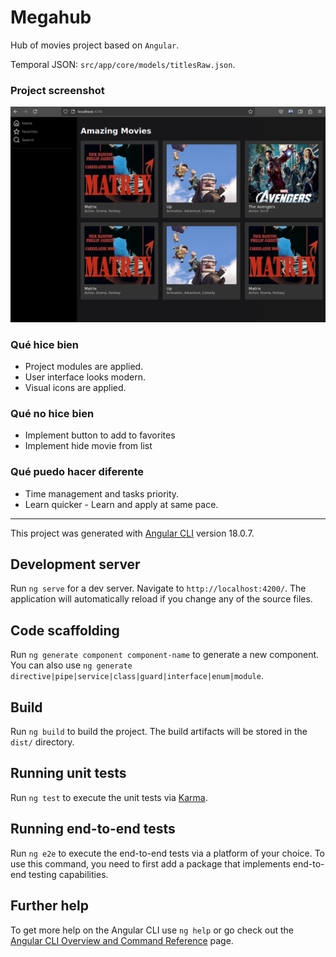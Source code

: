 # Megahub

Hub of movies project based on `Angular`.

Temporal JSON: `src/app/core/models/titlesRaw.json`.

### Project screenshot
![alt text](<Screenshot from 2024-07-15 19-29-35.png>)


### Qué hice bien
+ Project modules are applied.
+ User interface looks modern.
+ Visual icons are applied.

### Qué no hice bien
+ Implement button to add to favorites
+ Implement hide movie from list

### Qué puedo hacer diferente
+ Time management and tasks priority.
+ Learn quicker - Learn and apply at same pace.

___

This project was generated with [Angular CLI](https://github.com/angular/angular-cli) version 18.0.7.

## Development server

Run `ng serve` for a dev server. Navigate to `http://localhost:4200/`. The application will automatically reload if you change any of the source files.

## Code scaffolding

Run `ng generate component component-name` to generate a new component. You can also use `ng generate directive|pipe|service|class|guard|interface|enum|module`.

## Build

Run `ng build` to build the project. The build artifacts will be stored in the `dist/` directory.

## Running unit tests

Run `ng test` to execute the unit tests via [Karma](https://karma-runner.github.io).

## Running end-to-end tests

Run `ng e2e` to execute the end-to-end tests via a platform of your choice. To use this command, you need to first add a package that implements end-to-end testing capabilities.

## Further help

To get more help on the Angular CLI use `ng help` or go check out the [Angular CLI Overview and Command Reference](https://angular.dev/tools/cli) page.
